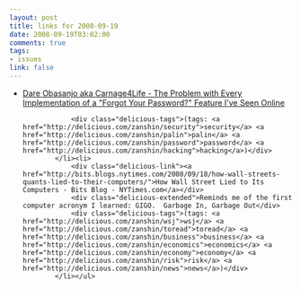 ```yaml
--- 
layout: post
title: links for 2008-09-19
date: 2008-09-19T03:02:00
comments: true
tags:
- issues
link: false
---
```

<ul class="delicious"><li>
                <div class="delicious-link"><a href="http://www.25hoursaday.com/weblog/2008/09/19/TheProblemWithEveryImplementationOfAForgotYourPasswordFeatureIveSeenOnline.aspx">Dare Obasanjo aka Carnage4Life - The Problem with Every Implementation of a &quot;Forgot Your Password?&quot; Feature I&#039;ve Seen Online</a></div>
                
                <div class="delicious-tags">(tags: <a href="http://delicious.com/zanshin/security">security</a> <a href="http://delicious.com/zanshin/palin">palin</a> <a href="http://delicious.com/zanshin/password">password</a> <a href="http://delicious.com/zanshin/hacking">hacking</a>)</div>
            </li><li>
                <div class="delicious-link"><a href="http://bits.blogs.nytimes.com/2008/09/18/how-wall-streets-quants-lied-to-their-computers/">How Wall Street Lied to Its Computers - Bits Blog - NYTimes.com</a></div>
                <div class="delicious-extended">Reminds me of the first computer acronym I learned: GIGO.  Garbage In, Garbage Out</div>
                <div class="delicious-tags">(tags: <a href="http://delicious.com/zanshin/wsj">wsj</a> <a href="http://delicious.com/zanshin/toread">toread</a> <a href="http://delicious.com/zanshin/business">business</a> <a href="http://delicious.com/zanshin/economics">economics</a> <a href="http://delicious.com/zanshin/economy">economy</a> <a href="http://delicious.com/zanshin/risk">risk</a> <a href="http://delicious.com/zanshin/news">news</a>)</div>
            </li></ul>
